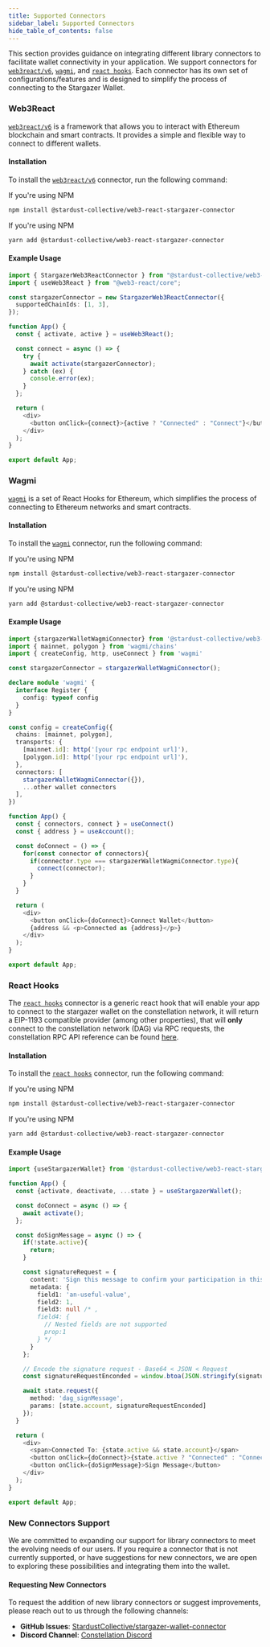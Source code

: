 ```yaml
---
title: Supported Connectors
sidebar_label: Supported Connectors
hide_table_of_contents: false
---
```


<head>
  <meta
    name="description"
    content="This section provides guidance on integrating different library connectors to facilitate wallet connectivity in your application. We support connectors for `web3react`, `wagmi`, and `react hooks`. Each connector has its own set of configurations/features and is designed to simplify the process of connecting to the Stargazer Wallet."
  />
</head>

<intro-end />

This section provides guidance on integrating different library connectors to facilitate wallet connectivity in your application. We support connectors for [`web3react/v6`](https://github.com/Uniswap/web3-react/tree/v6), [`wagmi`](https://wagmi.sh/), and [`react hooks`](https://react.dev/reference/react/hooks). Each connector has its own set of configurations/features and is designed to simplify the process of connecting to the Stargazer Wallet.

### Web3React

[`web3react/v6`](https://github.com/Uniswap/web3-react/tree/v6) is a framework that allows you to interact with Ethereum blockchain and smart contracts. It provides a simple and flexible way to connect to different wallets.

#### Installation

To install the [`web3react/v6`](https://github.com/Uniswap/web3-react/tree/v6) connector, run the following command:

If you're using NPM

```bash
npm install @stardust-collective/web3-react-stargazer-connector
```

If you're using NPM

```bash
yarn add @stardust-collective/web3-react-stargazer-connector
```

#### Example Usage

```typescript
import { StargazerWeb3ReactConnector } from "@stardust-collective/web3-react-stargazer-connector";
import { useWeb3React } from "@web3-react/core";

const stargazerConnector = new StargazerWeb3ReactConnector({
  supportedChainIds: [1, 3],
});

function App() {
  const { activate, active } = useWeb3React();

  const connect = async () => {
    try {
      await activate(stargazerConnector);
    } catch (ex) {
      console.error(ex);
    }
  };

  return (
    <div>
      <button onClick={connect}>{active ? "Connected" : "Connect"}</button>
    </div>
  );
}

export default App;
```

### Wagmi

[`wagmi`](https://wagmi.sh/) is a set of React Hooks for Ethereum, which simplifies the process of connecting to Ethereum networks and smart contracts.

#### Installation

To install the [`wagmi`](https://wagmi.sh/) connector, run the following command:

If you're using NPM

```bash
npm install @stardust-collective/web3-react-stargazer-connector
```

If you're using NPM

```bash
yarn add @stardust-collective/web3-react-stargazer-connector
```

#### Example Usage

```typescript
import {stargazerWalletWagmiConnector} from '@stardust-collective/web3-react-stargazer-connector';
import { mainnet, polygon } from 'wagmi/chains'
import { createConfig, http, useConnect } from 'wagmi'

const stargazerConnector = stargazerWalletWagmiConnector();

declare module 'wagmi' {
  interface Register {
    config: typeof config
  }
}

const config = createConfig({
  chains: [mainnet, polygon],
  transports: {
    [mainnet.id]: http('[your rpc endpoint url]'),
    [polygon.id]: http('[your rpc endpoint url]'),
  },
  connectors: [
    stargazerWalletWagmiConnector({}),
    ...other wallet connectors
  ],
})

function App() {
  const { connectors, connect } = useConnect()
  const { address } = useAccount();

  const doConnect = () => {
    for(const connector of connectors){
      if(connector.type === stargazerWalletWagmiConnector.type){
        connect(connector);
      }
    }
  }

  return (
    <div>
      <button onClick={doConnect}>Connect Wallet</button>
      {address && <p>Connected as {address}</p>}
    </div>
  );
}

export default App;
```

### React Hooks

The [`react hooks`](https://react.dev/reference/react/hooks) connector is a generic react hook that will enable your app to connect to the stargazer wallet on the constellation network, it will return a EIP-1193 compatible provider (among other properties), that will **only** connect to the constellation network (DAG) via RPC requests, the constellation RPC API reference can be found [here](../APIReference/constellationRPCAPI/index.md).

#### Installation

To install the [`react hooks`](https://react.dev/reference/react/hooks) connector, run the following command:

If you're using NPM

```bash
npm install @stardust-collective/web3-react-stargazer-connector
```

If you're using NPM

```bash
yarn add @stardust-collective/web3-react-stargazer-connector
```

#### Example Usage
```typescript
import {useStargazerWallet} from '@stardust-collective/web3-react-stargazer-connector';

function App() {
  const {activate, deactivate, ...state } = useStargazerWallet();

  const doConnect = async () => {
    await activate();
  };

  const doSignMessage = async () => {
    if(!state.active){
      return;
    }

    const signatureRequest = {
      content: 'Sign this message to confirm your participation in this project.',
      metadata: {
        field1: 'an-useful-value',
        field2: 1,
        field3: null /* ,
        field4: {
          // Nested fields are not supported
          prop:1
        } */
      }
    };

    // Encode the signature request - Base64 < JSON < Request
    const signatureRequestEnconded = window.btoa(JSON.stringify(signatureRequest));

    await state.request({
      method: 'dag_signMessage',
      params: [state.account, signatureRequestEnconded]
    });
  }

  return (
    <div>
      <span>Connected To: {state.active && state.account}</span>
      <button onClick={doConnect}>{state.active ? "Connected" : "Connect"}</button>
      <button onClick={doSignMessage}>Sign Message</button>
    </div>
  );
}

export default App;
```

### New Connectors Support

We are committed to expanding our support for library connectors to meet the evolving needs of our users. If you require a connector that is not currently supported, or have suggestions for new connectors, we are open to exploring these possibilities and integrating them into the wallet.

#### Requesting New Connectors

To request the addition of new library connectors or suggest improvements, please reach out to us through the following channels:

- **GitHub Issues**: [StardustCollective/stargazer-wallet-connector](https://github.com/StardustCollective/stargazer-wallet-connector/issues)
- **Discord Channel**: [Constellation Discord](https://discord.gg/NKXD5ZJ5cq)
